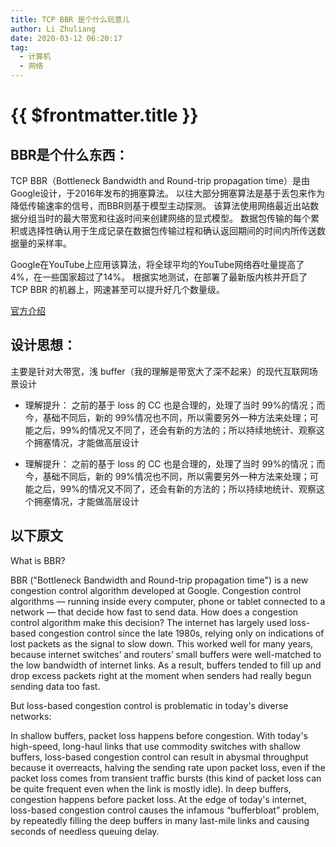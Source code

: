 ```yaml
---
title: TCP BBR 是个什么玩意儿
author: Li Zhuliang
date: 2020-03-12 06:20:17
tag:
  - 计算机
  - 网络
---
```

# {{ $frontmatter.title }}

## BBR是个什么东西：
TCP BBR（Bottleneck Bandwidth and Round-trip propagation time）是由Google设计，于2016年发布的拥塞算法。
以往大部分拥塞算法是基于丢包来作为降低传输速率的信号，而BBR则基于模型主动探测。
该算法使用网络最近出站数据分组当时的最大带宽和往返时间来创建网络的显式模型。
数据包传输的每个累积或选择性确认用于生成记录在数据包传输过程和确认返回期间的时间内所传送数据量的采样率。

Google在YouTube上应用该算法，将全球平均的YouTube网络吞吐量提高了4%，在一些国家超过了14%。
根据实地测试，在部署了最新版内核并开启了 TCP BBR 的机器上，网速甚至可以提升好几个数量级。

[官方介绍](https://cloud.google.com/blog/products/gcp/tcp-bbr-congestion-control-comes-to-gcp-your-internet-just-got-faster)

## 设计思想：
主要是针对大带宽，浅 buffer（我的理解是带宽大了深不起来）的现代互联网场景设计

* 理解提升：
	之前的基于 loss 的 CC 也是合理的，处理了当时 99%的情况；而今，基础不同后，新的 99%情况也不同，所以需要另外一种方法来处理；可能之后，99%的情况又不同了，还会有新的方法的；所以持续地统计、观察这个拥塞情况，才能做高层设计

* 理解提升：
  之前的基于 loss 的 CC 也是合理的，处理了当时 99%的情况；而今，基础不同后，新的 99%情况也不同，所以需要另外一种方法来处理；可能之后，99%的情况又不同了，还会有新的方法的；所以持续地统计、观察这个拥塞情况，才能做高层设计


## 以下原文
What is BBR?

BBR ("Bottleneck Bandwidth and Round-trip propagation time") is a new congestion control algorithm developed at Google. Congestion control algorithms — running inside every computer, phone or tablet connected to a network — that decide how fast to send data.
How does a congestion control algorithm make this decision? The internet has largely used loss-based congestion control since the late 1980s, relying only on indications of lost packets as the signal to slow down. This worked well for many years, because internet switches’ and routers’ small buffers were well-matched to the low bandwidth of internet links. As a result, buffers tended to fill up and drop excess packets right at the moment when senders had really begun sending data too fast.

But loss-based congestion control is problematic in today's diverse networks:

In shallow buffers, packet loss happens before congestion. With today's high-speed, long-haul links that use commodity switches with shallow buffers, loss-based congestion control can result in abysmal throughput because it overreacts, halving the sending rate upon packet loss, even if the packet loss comes from transient traffic bursts (this kind of packet loss can be quite frequent even when the link is mostly idle).
In deep buffers, congestion happens before packet loss. At the edge of today's internet, loss-based congestion control causes the infamous “bufferbloat” problem, by repeatedly filling the deep buffers in many last-mile links and causing seconds of needless queuing delay.
